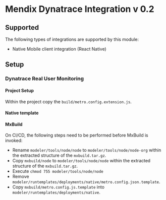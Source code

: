 # Mendix Dynatrace Integration v 0.2

## Supported
The following types of integrations are supported by this module:
 - Native Mobile client integration (React Native)

## Setup

### Dynatrace Real User Monitoring

#### Project Setup
Within the project copy the `build/metro.config.extension.js`.

#### Native template


#### MxBuild
On CI/CD, the following steps need to be performed before MxBuild is invoked:
 - Rename `modeler/tools/node/node` to `modeler/tools/node/node-org` within the extracted structure of the `mxbuild.tar.gz`.
 - Copy `mxbuild/node` to `modeler/tools/node/node` within the extracted structure of the `mxbuild.tar.gz`.
 - Execute `chmod 755 modeler/tools/node/node`
 - Remove `modeler/runtemplates/deployments/native/metro.config.json.template`.
 - Copy `mxbuild/metro.config.js.template` into `modeler/runtemplates/deployments/native`.
